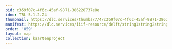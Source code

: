```yaml
---
pid: c359f07c-4f6c-45af-9871-386228737e8e
idno: TRL-5.1.2.24
thumbnail: https://dlc.services/thumbs/7/4/c359f07c-4f6c-45af-9871-386228737e8e/full/400,339/0/default.jpg
manifest: https://dlc.services/iiif-resource/delft/string1string2string3/kaartenproject-2007/TRL-5.1.2.24
order: '059'
layout: map
collection: kaartenproject
---
```

